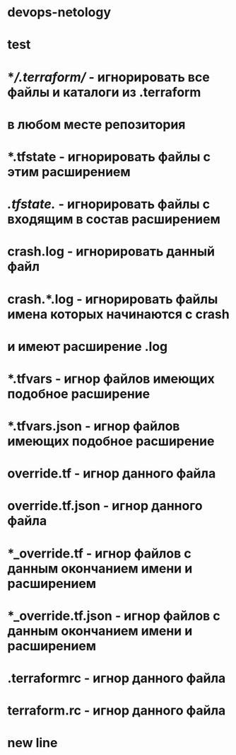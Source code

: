 # devops-netology
# test
#
# **/.terraform/* - игнорировать все файлы и каталоги из .terraform 
# в любом месте репозитория
#
# *.tfstate - игнорировать файлы с этим расширением
# *.tfstate.* - игнорировать файлы с входящим в состав расширением
# 
# crash.log - игнорировать данный файл 
# crash.*.log - игнорировать файлы имена которых начинаются с crash 
# и имеют расширение .log
# 
# *.tfvars - игнор файлов имеющих подобное расширение
# *.tfvars.json - игнор файлов имеющих подобное расширение
#
# override.tf - игнор данного файла
# override.tf.json - игнор данного файла
# *_override.tf - игнор файлов с данным окончанием имени и расширением
# *_override.tf.json - игнор файлов с данным окончанием имени и расширением
#
# .terraformrc - игнор данного файла
# terraform.rc - игнор данного файла
#
# new line
